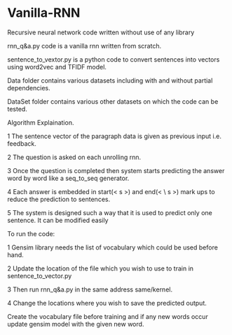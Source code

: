 # Vanilla-RNN
Recursive neural network code written without use of any library


rnn_q&a.py code is a vanilla rnn written from scratch.

sentence_to_vextor.py is a python code to convert sentences into vectors using word2vec and TFIDF model.

Data folder contains various datasets including with and without partial dependencies.

DataSet folder contains various other datasets on which the code can be tested.





Algorithm Explaination.

1 The sentence vector of the paragraph data is given as previous input i.e. feedback.

2 The question is asked on each unrolling rnn.

3 Once the question is completed then system starts predicting the answer word by word like a seq_to_seq generator.

4 Each answer is embedded in start(< s >) and end(< \ s >) mark ups to reduce the prediction to sentences.

5 The system is designed such a way that it is used to predict only one sentence. It can be modified easily




To run the code:

1 Gensim library needs the list of vocabulary which could be used before hand. 

2 Update the location of the file which you wish to use to train in sentence_to_vector.py

3 Then run rnn_q&a.py in the same address same/kernel.

4 Change the locations where you wish to save the predicted output.



Create the vocabulary file before training and if any new words occur update gensim model with the given new word.

